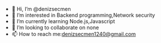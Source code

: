 - 👋 Hi, I’m @denizsecmen
- 👀 I’m interested in Backend programming,Network security
- 🌱 I’m currently learning Node.js,Javascript
- 💞️ I’m looking to collaborate on none
- 📫 How to reach me:denizsecmen1240@gmail.com

<!---
denizsecmen/denizsecmen is a ✨ special ✨ repository because its `README.md` (this file) appears on your GitHub profile.
You can click the Preview link to take a look at your changes.
--->
